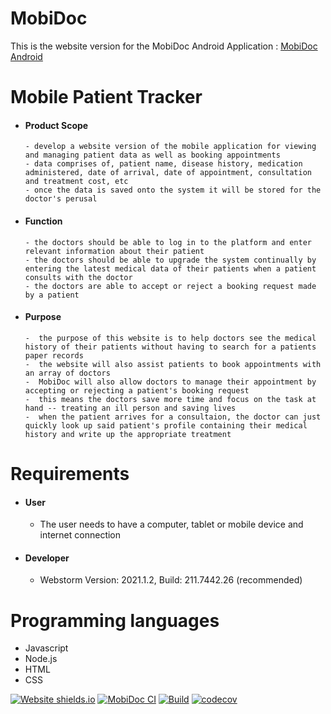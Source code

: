 # MobiDoc

This is the website version for the MobiDoc Android Application  : [MobiDoc Android]( https://github.com/freezy04/Runtime-Terror)

 # Mobile Patient Tracker
- #### Product Scope 
      - develop a website version of the mobile application for viewing and managing patient data as well as booking appointments
      - data comprises of, patient name, disease history, medication administered, date of arrival, date of appointment, consultation and treatment cost, etc
      - once the data is saved onto the system it will be stored for the doctor's perusal
       
- #### Function
      - the doctors should be able to log in to the platform and enter relevant information about their patient
      - the doctors should be able to upgrade the system continually by entering the latest medical data of their patients when a patient consults with the doctor
      - the doctors are able to accept or reject a booking request made by a patient
      
- #### Purpose
      -  the purpose of this website is to help doctors see the medical history of their patients without having to search for a patients paper records
      -  the website will also assist patients to book appointments with an array of doctors
      -  MobiDoc will also allow doctors to manage their appointment by accepting or rejecting a patient's booking request
      -  this means the doctors save more time and focus on the task at hand -- treating an ill person and saving lives
      -  when the patient arrives for a consultaion, the doctor can just quickly look up said patient's profile containing their medical history and write up the appropriate treatment

# Requirements
- #### User
  - The user needs to have a computer, tablet or mobile device and internet connection

- #### Developer
  - Webstorm Version: 2021.1.2, Build: 211.7442.26 (recommended)

# Programming languages
- Javascript
- Node.js
- HTML
- CSS




[![Website shields.io](https://img.shields.io/badge/Website-MobiDoc-yellow?style=for-the-badge/http/shields.io.svg)](https://mobidoc-6a3ac.web.app/)
[![MobiDoc CI](https://github.com/freezy04/MobiDoc/actions/workflows/main.yml/badge.svg)](https://github.com/freezy04/MobiDoc/actions/workflows/main.yml)
[![Build](https://github.com/freezy04/MobiDoc/actions/workflows/node.js.yml/badge.svg)](https://github.com/freezy04/MobiDoc/actions/workflows/node.js.yml)
[![codecov](https://codecov.io/gh/freezy04/MobiDoc/branch/main/graph/badge.svg?token=VRAAMSJ2WS)](https://codecov.io/gh/freezy04/MobiDoc)
